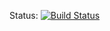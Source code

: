 Status: [![Build Status](https://api.travis-ci.org/asciidoctor/kramdown-asciidoc.svg)](https://travis-ci.org/asciidoctor/kramdown-asciidoc)
